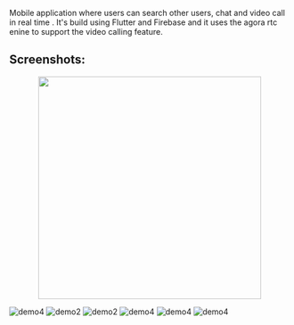 
Mobile application where users can search other users, chat and video call in real time . It's build using Flutter and Firebase and it uses the agora rtc enine to support the video calling feature.

## Screenshots:

<div align="center">
    <img src="/assets/first_screen.jpg" width="400px"/> 
</div>

  ![demo4](./assets/first_screen.jpeg?raw=true)
  ![demo2](./assets/profile_screen.jpeg?raw=true)
  ![demo2](./assets/contacts.jpeg?raw=true)
  ![demo4](./assets/chat_screen.jpeg?raw=true)
  ![demo4](./assets/chat_screen_options.jpeg?raw=true)
  ![demo4](./assets/call_screen.jpeg?raw=true)

